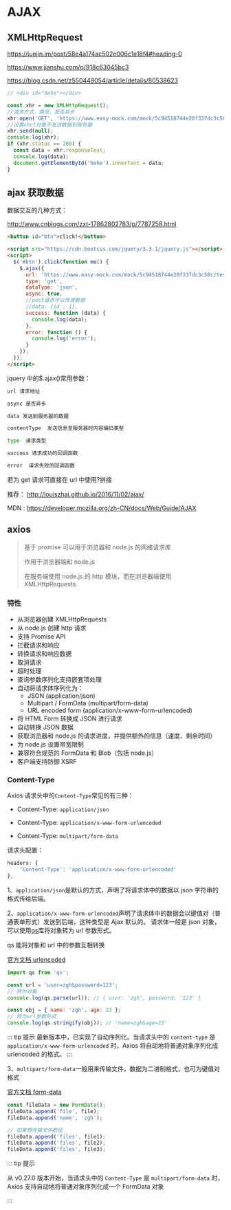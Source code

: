 # AJAX

## XMLHttpRequest

<https://juejin.im/post/58e4a174ac502e006c1e18f4#heading-0>

<https://www.jianshu.com/p/918c63045bc3>

<https://blog.csdn.net/z550449054/article/details/80538623>

```js
// <div id="hehe"></div>

const xhr = new XMLHttpRequest();
//请求方式，路径，是否异步
xhr.open('GET', 'https://www.easy-mock.com/mock/5c94518744e20f337dc3c58c/test/zgh/zghivan', false);
//设置xhrt对象不发送数据到服务器
xhr.send(null);
console.log(xhr);
if (xhr.status == 200) {
  const data = xhr.responseText;
  console.log(data);
  document.getElementById('hehe').innerText = data;
}
```

## ajax 获取数据

数据交互的几种方式：

<http://www.cnblogs.com/zxt-17862802783/p/7787258.html>

```html
<button id="btn">click!</button>

<script src="https://cdn.bootcss.com/jquery/3.3.1/jquery.js"></script>
<script>
  $('#btn').click(function me() {
    $.ajax({
      url: 'https://www.easy-mock.com/mock/5c94518744e20f337dc3c58c/test/zgh/zghivan',
      type: 'get',
      dataType: 'json',
      async: true,
      //post请求可以传递数据
      //data: {id : 1},
      success: function (data) {
        console.log(data);
      },
      error: function () {
        console.log('error');
      }
    });
  });
</script>
```

jquery 中的\$.ajax()常用参数：

```sh
url 请求地址

async 是否异步

data 发送到服务器的数据

contentType  发送信息至服务器时内容编码类型

type  请求类型

success 请求成功的回调函数

error  请求失败的回调函数
```

若为 get 请求可直接在 url 中使用?拼接

推荐： <http://louiszhai.github.io/2016/11/02/ajax/>

MDN : <https://developer.mozilla.org/zh-CN/docs/Web/Guide/AJAX>

## axios

> 基于 promise 可以用于浏览器和 node.js 的网络请求库
>
> 作用于浏览器端和 node.js
>
> 在服务端使用 node.js 的 http 模块，而在浏览器端使用 XMLHttpRequests

### 特性

- 从浏览器创建 XMLHttpRequests
- 从 node.js 创建 http 请求
- 支持 Promise API
- 拦截请求和响应
- 转换请求和响应数据
- 取消请求
- 超时处理
- 查询参数序列化支持嵌套项处理
- 自动将请求体序列化为：
  - JSON (application/json)
  - Multipart / FormData (multipart/form-data)
  - URL encoded form (application/x-www-form-urlencoded)
- 将 HTML Form 转换成 JSON 进行请求
- 自动转换 JSON 数据
- 获取浏览器和 node.js 的请求进度，并提供额外的信息（速度、剩余时间）
- 为 node.js 设置带宽限制
- 兼容符合规范的 FormData 和 Blob（包括 node.js）
- 客户端支持防御 XSRF

### Content-Type

Axios 请求头中的`Content-Type`常见的有三种：

- Content-Type: `application/json`

- Content-Type: `application/x-www-form-urlencoded`

- Content-Type: `multipart/form-data`

请求头配置：

```js
headers: {
    'Content-Type': 'application/x-www-form-urlencoded'
},
```

1、`application/json`是默认的方式，声明了将请求体中的数据以 json 字符串的格式传给后端。

2、`application/x-www-form-urlencoded`声明了请求体中的数据会以键值对（普通表单形式）发送到后端，这种类型是 Ajax 默认的。
请求体一般是 json 对象，可以使用[qs](https://github.com/ljharb/qs)库将对象转为 url 参数形式。

qs 能将对象和 url 中的参数互相转换

[官方文档 urlencoded](https://axios-http.com/zh/docs/urlencoded)

```js
import qs from 'qs';

const url = 'user=zgh&password=123';
// 转为对象
console.log(qs.parse(url)); // { user: 'zgh', password: '123' }

const obj = { name: 'zgh', age: 23 };
// 转为url参数形式
console.log(qs.stringify(obj)); // 'name=zgh&age=23'
```

::: tip 提示
最新版本中，已实现了自动序列化。当请求头中的 `content-type` 是 `application/x-www-form-urlencoded` 时，Axios 将自动地将普通对象序列化成 urlencoded 的格式。
:::

3、`multipart/form-data`一般用来传输文件，数据为二进制格式，也可为键值对格式

[官方文档 form-data](https://axios-http.com/zh/docs/multipart)

```js
const fileData = new FormData();
fileData.append('file', file);
fileData.append('name', 'zgh');

// 如果想传输文件数组
fileData.append('files', file1);
fileData.append('files', file2);
fileData.append('files', file3);
```

::: tip 提示

从 v0.27.0 版本开始，当请求头中的 `Content-Type` 是 `multipart/form-data` 时，Axios 支持自动地将普通对象序列化成一个 FormData 对象

:::
